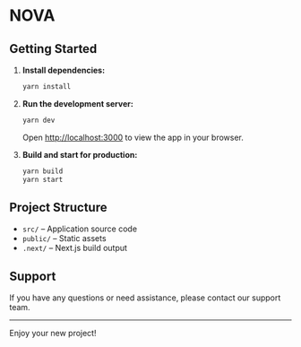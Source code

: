# NOVA

 
## Getting Started

1. **Install dependencies:**
   ```sh
   yarn install
   ```

2. **Run the development server:**
   ```sh
   yarn dev
   ```
   Open [http://localhost:3000](http://localhost:3000) to view the app in your browser.

3. **Build and start for production:**
   ```sh
   yarn build
   yarn start
   ```

## Project Structure

- `src/` – Application source code
- `public/` – Static assets
- `.next/` – Next.js build output

## Support

If you have any questions or need assistance, please contact our support team.

---
Enjoy your new project!
